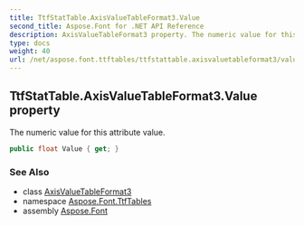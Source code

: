```yaml
---
title: TtfStatTable.AxisValueTableFormat3.Value
second_title: Aspose.Font for .NET API Reference
description: AxisValueTableFormat3 property. The numeric value for this attribute value
type: docs
weight: 40
url: /net/aspose.font.ttftables/ttfstattable.axisvaluetableformat3/value/
---
```

## TtfStatTable.AxisValueTableFormat3.Value property

The numeric value for this attribute value.

```csharp
public float Value { get; }
```

### See Also

* class [AxisValueTableFormat3](../)
* namespace [Aspose.Font.TtfTables](../../../aspose.font.ttftables/)
* assembly [Aspose.Font](../../../)


